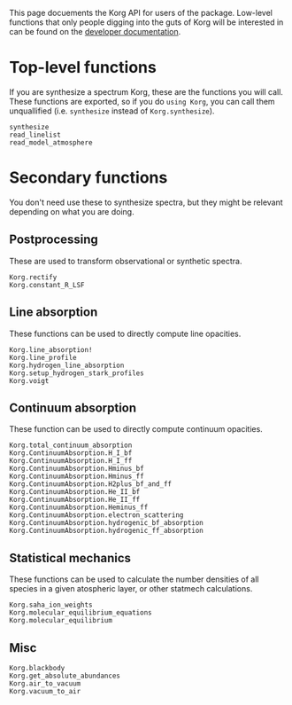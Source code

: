 This page docuements the Korg API for users of the package. Low-level functions that only people 
digging into the guts of Korg will be interested in can be found on the 
[developer documentation](../devdocs).

# Top-level functions
If you are synthesize a spectrum Korg, these are the functions you will call.  
These functions are exported, so if you do `using Korg`, you can call them unquallified (i.e.
`synthesize` instead of `Korg.synthesize`).  

```@docs
synthesize
read_linelist
read_model_atmosphere
```

# Secondary functions
You don't need use these to synthesize spectra, but they might be relevant depending on what you are 
doing.

## Postprocessing
These are used to transform observational or synthetic spectra.

```@docs
Korg.rectify
Korg.constant_R_LSF
```

## Line absorption 
These functions can be used to directly compute line opacities. 

```@docs
Korg.line_absorption!
Korg.line_profile
Korg.hydrogen_line_absorption
Korg.setup_hydrogen_stark_profiles
Korg.voigt
```

## Continuum absorption
These function can be used to directly compute continuum opacities.

```@docs
Korg.total_continuum_absorption
Korg.ContinuumAbsorption.H_I_bf
Korg.ContinuumAbsorption.H_I_ff
Korg.ContinuumAbsorption.Hminus_bf
Korg.ContinuumAbsorption.Hminus_ff
Korg.ContinuumAbsorption.H2plus_bf_and_ff
Korg.ContinuumAbsorption.He_II_bf
Korg.ContinuumAbsorption.He_II_ff
Korg.ContinuumAbsorption.Heminus_ff
Korg.ContinuumAbsorption.electron_scattering
Korg.ContinuumAbsorption.hydrogenic_bf_absorption
Korg.ContinuumAbsorption.hydrogenic_ff_absorption
```

## Statistical mechanics
These functions can be used to calculate the number densities of all species in a given atospheric 
layer, or other statmech calculations. 

```@docs
Korg.saha_ion_weights
Korg.molecular_equilibrium_equations
Korg.molecular_equilibrium
```

## Misc

```@docs
Korg.blackbody
Korg.get_absolute_abundances
Korg.air_to_vacuum
Korg.vacuum_to_air
```
